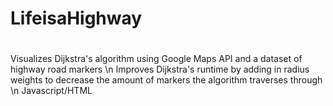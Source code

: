 # LifeisaHighway
#
Visualizes Dijkstra's algorithm using Google Maps API and a dataset of highway road markers \n
Improves Dijkstra's runtime by adding in radius weights to decrease the amount of markers the algorithm traverses through \n
Javascript/HTML

